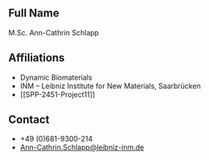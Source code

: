 ## Full Name
M.Sc. Ann-Cathrin Schlapp

## Affiliations
- Dynamic Biomaterials
- INM – Leibniz Institute for New Materials, Saarbrücken
- [[SPP-2451-Project11]]
## Contact
- +49 (0)681-9300-214
- Ann-Cathrin.Schlapp@leibniz-inm.de
